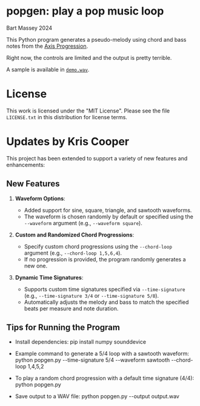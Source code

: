 # popgen: play a pop music loop
Bart Massey 2024

This Python program generates a pseudo-melody using chord
and bass notes from the [Axis
Progression](https://en.wikipedia.org/wiki/axis_progression).

Right now, the controls are limited and the output is pretty
terrible.

A sample is available in [`demo.wav`](demo.wav).

# License

This work is licensed under the "MIT License". Please see the file
`LICENSE.txt` in this distribution for license terms.

# Updates by Kris Cooper

This project has been extended to support a variety of new features and enhancements:
## New Features

1. **Waveform Options**:
   - Added support for sine, square, triangle, and sawtooth waveforms.
   - The waveform is chosen randomly by default or specified using the `--waveform` argument (e.g., `--waveform square`).

2. **Custom and Randomized Chord Progressions**:
   - Specify custom chord progressions using the `--chord-loop` argument (e.g., `--chord-loop 1,5,6,4`).
   - If no progression is provided, the program randomly generates a new one.

3. **Dynamic Time Signatures**:
   - Supports custom time signatures specified via `--time-signature` (e.g., `--time-signature 3/4` or `--time-signature 5/8`).
   - Automatically adjusts the melody and bass to match the specified beats per measure and note duration.

## Tips for Running the Program

- Install dependencies:
  pip install numpy sounddevice
  
- Example command to generate a 5/4 loop with a sawtooth waveform:
  python popgen.py --time-signature 5/4 --waveform sawtooth --chord-loop 1,4,5,2

- To play a random chord progression with a default time signature (4/4):
  python popgen.py

- Save output to a WAV file:
  python popgen.py --output output.wav
